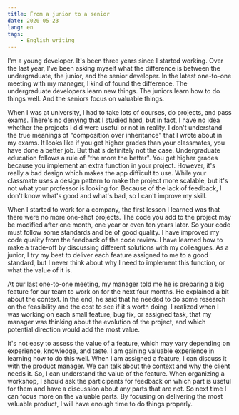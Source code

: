 ```yaml
---
title: From a junior to a senior
date: 2020-05-23
lang: en
tags:
	- English writing
---
```


I'm a young developer. It's been three years since I started working. Over the last year, I've been asking myself what the difference is between the undergraduate, the junior, and the senior developer. In the latest one-to-one meeting with my manager, I kind of found the difference. The undergraduate developers learn new things. The juniors learn how to do things well. And the seniors focus on valuable things.  

<!-- more -->

When I was at university, I had to take lots of courses, do projects, and pass exams. There's no denying that I studied hard, but in fact, I have no idea whether the projects I did were useful or not in reality. I don't understand the true meanings of "composition over inheritance" that I wrote about in my exams. It looks like if you get higher grades than your classmates, you have done a better job. But that's definitely not the case. Undergraduate education follows a rule of "the more the better". You get higher grades because you implement an extra function in your project. However, it's really a bad design which makes the app difficult to use. While your classmate uses a design pattern to make the project more scalable, but it's not what your professor is looking for. Because of the lack of feedback, I don't know what's good and what's bad, so I can't improve my skill. 

When I started to work for a company, the first lesson I learned was that there were no more one-shot projects. The code you add to the project may be modified after one month, one year or even ten years later. So your code must follow some standards and be of good quality. I have improved my code quality from the feedback of the code review. I have learned how to make a trade-off by discussing different solutions with my colleagues. As a junior, I try my best to deliver each feature assigned to me to a good standard, but I never think about why I need to implement this function, or what the value of it is.

At our last one-to-one meeting, my manager told me he is preparing a big feature for our team to work on for the next four months. He explained a bit about the context. In the end, he said that he needed to do some research on the feasibility and the cost to see if it's worth doing. I realized when I was working on each small feature, bug fix, or assigned task, that my manager was thinking about the evolution of the project, and which potential direction would add the most value.

It's not easy to assess the value of a feature, which may vary depending on experience, knowledge, and taste. I am gaining valuable experience in learning how to do this well. When I am assigned a feature, I can discuss it with the product manager. We can talk about the context and why the client needs it. So, I can understand the value of the feature. When organizing a workshop, I should ask the participants for feedback on which part is useful for them and have a discussion about any parts that are not. So next time I can focus more on the valuable parts. By focusing on delivering the most valuable product, I will have enough time to do things properly.

 